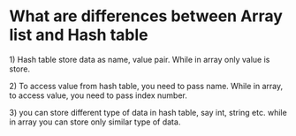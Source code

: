 # What are differences between Array list and Hash table

1\) Hash table store data as name, value pair. While in array only value is store.

2\) To access value from hash table, you need to pass name. While in array, to access value, you need to pass index number.

3\) you can store different type of data in hash table, say int, string etc. while in array you can store only similar type of data.

